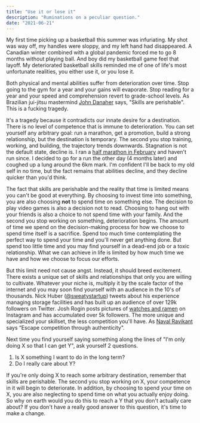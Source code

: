 ```yaml
---
title: "Use it or lose it"
description: "Ruminations on a peculiar question."
date: "2021-06-21"
---
```


My first time picking up a basketball this summer was infuriating. My shot was way off, my handles were sloppy, and my left hand had disappeared. A Canadian winter combined with a global pandemic forced me to go 8 months without playing ball. And boy did my basketball game feel that layoff. My deteriorated basketball skills reminded me of one of life's most unfortunate realities, you either use it, or you lose it.

Both physical and mental abilities suffer from deterioration over time. Stop going to the gym for a year and your gains will evaporate. Stop reading for a year and your speed and comprehension revert to grade-school levels. As Brazilian jui-jitsu mastermind [John Danaher](<https://en.wikipedia.org/wiki/John_Danaher_(martial_artist)>) says, "Skills are perishable". This is a fucking tragedy.

It's a tragedy because it contradicts our innate desire for a destination. There is no level of competence that is immune to deterioration. You can set yourself any arbitrary goal: run a marathon, get a promotion, build a strong relationship, but the destination is temporary. The second you stop training, working, and building, the trajectory trends downwards. Stagnation is not the default state, decline is. I ran a [half marathon in February](https://twitter.com/behan_chris/status/1355381404146704386) and haven't run since. I decided to go for a run the other day (4 months later) and coughed up a lung around the 6km mark. I'm confident I'll be back to my old self in no time, but the fact remains that abilities decline, and they decline quicker than you'd think.

The fact that skills are perishable and the reality that time is limited means you can't be good at everything. By choosing to invest time into something, you are also choosing **not** to spend time on something else. The decision to play video games is also a decision not to read. Choosing to hang out with your friends is also a choice to not spend time with your family. And the second you stop working on something, deterioration begins. The amount of time we spend on the decision-making process for how we choose to spend time itself is a sacrifice. Spend too much time contemplating the perfect way to spend your time and you'll never get anything done. But spend too little time and you may find yourself in a dead-end job or a toxic relationship. What we can achieve in life is limited by how much time we have and how we choose to focus our efforts.

But this limit need not cause angst. Instead, it should breed excitement. There exists a unique set of skills and relationships that only you are willing to cultivate. Whatever your niche is, multiply it by the scale factor of the internet and you may soon find yourself with an audience in the 10's of thousands. Nick Huber ([@sweatystartup](https://twitter.com/sweatystartup)) tweets about his experience managing storage facilities and has built up an audience of over 129k followers on Twitter. Josh Rogin posts pictures of [watches and ramen](https://www.instagram.com/watchtheramen) on Instagram and has accumulated over 5k followers. The more unique and specialized your skillset, the less competition you'll have. As [Naval Ravikant](https://twitter.com/naval) says “Escape competition through authenticity".

Next time you find yourself saying something along the lines of "I'm only doing X so that I can get Y", ask yourself 2 questions.

1. Is X something I want to do in the long term?
2. Do I really care about Y?

If you're only doing X to reach some arbitrary destination, remember that skills are perishable. The second you stop working on X, your competence in it will begin to deteriorate. In addition, by choosing to spend your time on X, you are also neglecting to spend time on what you actually enjoy doing. So why on earth would you do this to reach a Y that you don't actually care about? If you don't have a really good answer to this question, it's time to make a change.
